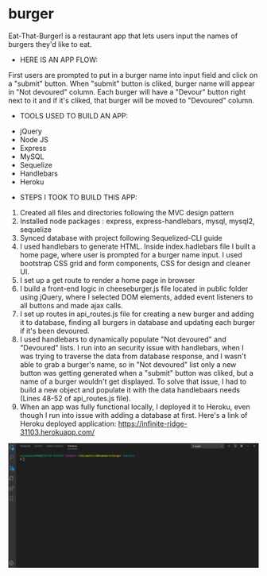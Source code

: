 # burger

Eat-That-Burger! is a restaurant app that lets users input the names of burgers they'd like to eat. 

* HERE IS AN APP FLOW:

First users are prompted to put in a burger name into input field and click on a "submit" button. When "submit" button is cliked, burger name will  appear in "Not devoured" column. Each burger will have a "Devour" button right next to it and if it's cliked, that burger will be moved to "Devoured" column.

* TOOLS USED TO BUILD AN APP:

- jQuery
- Node JS
- Express
- MySQL
- Sequelize
- Handlebars
- Heroku

* STEPS I TOOK TO BUILD THIS APP:

1. Created all files and directories following the MVC design pattern 
2. Installed node packages : express, express-handlebars, mysql, mysql2, sequelize
3. Synced database with project following Sequelized-CLI guide
4. I used handlebars to generate HTML. Inside index.hadlebars file I built a home page, where user is prompted for a burger name input. I used bootstrap CSS grid and form components, CSS for design and cleaner UI. 
5. I set up a get route to render a home page in browser 
6. I build a front-end logic in cheeseburger.js file located in public folder using jQuery, where I selected DOM elements, added event listeners to all buttons and made ajax calls.
7. I set up routes in api_routes.js file for creating a new burger and adding it to database, finding all burgers in database and updating each burger if it's been devoured.
8. I used handlebars to dynamically populate "Not devoured" and "Devoured" lists. I run into an security issue with handlebars, when I was trying to traverse the data from database response, and I wasn't able to grab a burger's name, so in "Not devoured" list only a new button was getting generated when a "submit" button was cliked, but a name of a burger wouldn't get displayed. To solve that issue, I had to build a new object and populate it with the data handlebaars needs (Lines 48-52 of api_routes.js file).
9. When an app was fully functional locally, I deployed it to Heroku, even though I run into issue with adding a database at first. Here's a link of Heroku deployed application: https://infinite-ridge-31103.herokuapp.com/

![burger](./public/assets/img/burger.gif)
